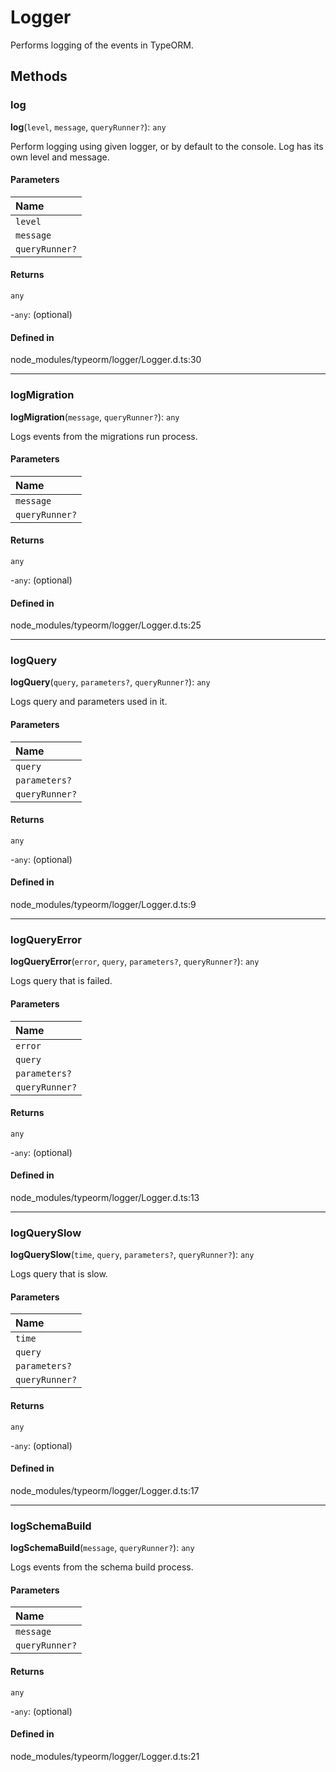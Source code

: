 # Logger

Performs logging of the events in TypeORM.

## Methods

### log

**log**(`level`, `message`, `queryRunner?`): `any`

Perform logging using given logger, or by default to the console.
Log has its own level and message.

#### Parameters

| Name |
| :------ |
| `level` | ``"info"`` \| ``"warn"`` \| ``"log"`` |
| `message` | `any` |
| `queryRunner?` | [`QueryRunner`](QueryRunner.md) |

#### Returns

`any`

-`any`: (optional) 

#### Defined in

node_modules/typeorm/logger/Logger.d.ts:30

___

### logMigration

**logMigration**(`message`, `queryRunner?`): `any`

Logs events from the migrations run process.

#### Parameters

| Name |
| :------ |
| `message` | `string` |
| `queryRunner?` | [`QueryRunner`](QueryRunner.md) |

#### Returns

`any`

-`any`: (optional) 

#### Defined in

node_modules/typeorm/logger/Logger.d.ts:25

___

### logQuery

**logQuery**(`query`, `parameters?`, `queryRunner?`): `any`

Logs query and parameters used in it.

#### Parameters

| Name |
| :------ |
| `query` | `string` |
| `parameters?` | `any`[] |
| `queryRunner?` | [`QueryRunner`](QueryRunner.md) |

#### Returns

`any`

-`any`: (optional) 

#### Defined in

node_modules/typeorm/logger/Logger.d.ts:9

___

### logQueryError

**logQueryError**(`error`, `query`, `parameters?`, `queryRunner?`): `any`

Logs query that is failed.

#### Parameters

| Name |
| :------ |
| `error` | `string` \| `Error` |
| `query` | `string` |
| `parameters?` | `any`[] |
| `queryRunner?` | [`QueryRunner`](QueryRunner.md) |

#### Returns

`any`

-`any`: (optional) 

#### Defined in

node_modules/typeorm/logger/Logger.d.ts:13

___

### logQuerySlow

**logQuerySlow**(`time`, `query`, `parameters?`, `queryRunner?`): `any`

Logs query that is slow.

#### Parameters

| Name |
| :------ |
| `time` | `number` |
| `query` | `string` |
| `parameters?` | `any`[] |
| `queryRunner?` | [`QueryRunner`](QueryRunner.md) |

#### Returns

`any`

-`any`: (optional) 

#### Defined in

node_modules/typeorm/logger/Logger.d.ts:17

___

### logSchemaBuild

**logSchemaBuild**(`message`, `queryRunner?`): `any`

Logs events from the schema build process.

#### Parameters

| Name |
| :------ |
| `message` | `string` |
| `queryRunner?` | [`QueryRunner`](QueryRunner.md) |

#### Returns

`any`

-`any`: (optional) 

#### Defined in

node_modules/typeorm/logger/Logger.d.ts:21

